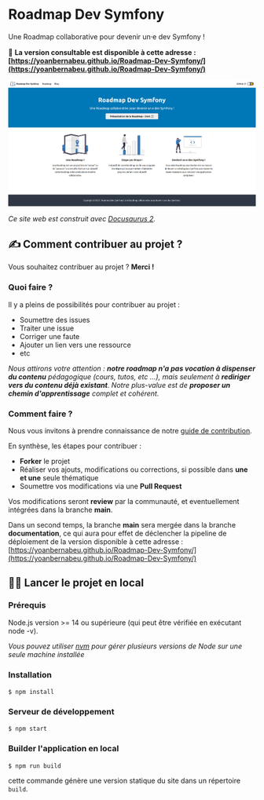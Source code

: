 # Roadmap Dev Symfony

Une Roadmap collaborative pour devenir un⸱e dev Symfony !

👀 **La version consultable est disponible à cette adresse : [https://yoanbernabeu.github.io/Roadmap-Dev-Symfony/](https://yoanbernabeu.github.io/Roadmap-Dev-Symfony/)**

![Capture d'écran](screenshoot.png)

*Ce site web est construit avec [Docusaurus 2](https://docusaurus.io/).*

## ✍ Comment contribuer au projet ?

Vous souhaitez contribuer au projet ? **Merci !**

### Quoi faire ?

Il y a pleins de possibilités pour contribuer au projet :

* Soumettre des issues
* Traiter une issue
* Corriger une faute
* Ajouter un lien vers une ressource
* etc

*Nous attirons votre attention : **notre roadmap n'a pas vocation à dispenser du contenu** pédagogique (cours, tutos, etc ...), mais seulement à **rediriger vers du contenu déjà existant**. Notre plus-value est de **proposer un chemin d'apprentissage** complet et cohérent.*

### Comment faire ?

Nous vous invitons à prendre connaissance de notre [guide de contribution](CONTRIBUTING.md).

En synthèse, les étapes pour contribuer :

* **Forker** le projet
* Réaliser vos ajouts, modifications ou corrections, si possible dans **une et une** seule thématique
* Soumettre vos modifications via une **Pull Request**

Vos modifications seront **review** par la communauté, et eventuellement intégrées dans la branche **main**.

Dans un second temps, la branche **main** sera mergée dans la branche **documentation**, ce qui aura pour effet de déclencher la pipeline de déploiement de la version disponible à cette adresse : [https://yoanbernabeu.github.io/Roadmap-Dev-Symfony/](https://yoanbernabeu.github.io/Roadmap-Dev-Symfony/)

## 🚴‍♀️ Lancer le projet en local

### Prérequis

Node.js version >= 14 ou supérieure (qui peut être vérifiée en exécutant node -v).

*Vous pouvez utiliser [nvm](https://github.com/nvm-sh/nvm) pour gérer plusieurs versions de Node sur une seule machine installée*

### Installation

```
$ npm install
```

### Serveur de développement

```
$ npm start
```

### Builder l'application en local

```
$ npm run build
```

cette commande génère une version statique du site dans un répertoire `build`.